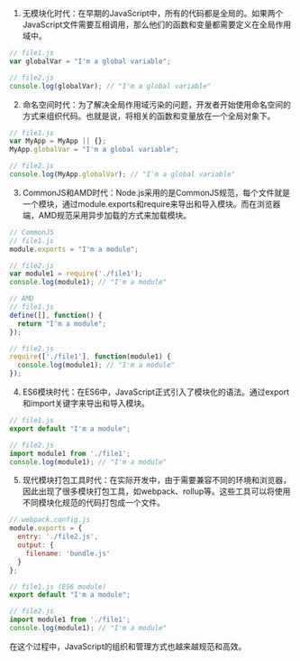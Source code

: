 1. 无模块化时代：在早期的JavaScript中，所有的代码都是全局的。如果两个JavaScript文件需要互相调用，那么他们的函数和变量都需要定义在全局作用域中。

```javascript
// file1.js
var globalVar = "I'm a global variable";

// file2.js
console.log(globalVar); // "I'm a global variable"
```

2. 命名空间时代：为了解决全局作用域污染的问题，开发者开始使用命名空间的方式来组织代码。也就是说，将相关的函数和变量放在一个全局对象下。

```javascript
// file1.js
var MyApp = MyApp || {};
MyApp.globalVar = "I'm a global variable";

// file2.js
console.log(MyApp.globalVar); // "I'm a global variable"
```

3. CommonJS和AMD时代：Node.js采用的是CommonJS规范，每个文件就是一个模块，通过module.exports和require来导出和导入模块。而在浏览器端，AMD规范采用异步加载的方式来加载模块。

```javascript
// CommonJS
// file1.js
module.exports = "I'm a module";

// file2.js
var module1 = require('./file1');
console.log(module1); // "I'm a module"

// AMD
// file1.js
define([], function() {
  return "I'm a module";
});

// file2.js
require(['./file1'], function(module1) {
  console.log(module1); // "I'm a module"
});
```

4. ES6模块时代：在ES6中，JavaScript正式引入了模块化的语法。通过export和import关键字来导出和导入模块。

```javascript
// file1.js
export default "I'm a module";

// file2.js
import module1 from './file1';
console.log(module1); // "I'm a module"
```

5. 现代模块打包工具时代：在实际开发中，由于需要兼容不同的环境和浏览器，因此出现了很多模块打包工具，如webpack、rollup等。这些工具可以将使用不同模块化规范的代码打包成一个文件。

```javascript
// webpack.config.js
module.exports = {
  entry: './file2.js',
  output: {
    filename: 'bundle.js'
  }
};

// file1.js (ES6 module)
export default "I'm a module";

// file2.js
import module1 from './file1';
console.log(module1); // "I'm a module"
```

在这个过程中，JavaScript的组织和管理方式也越来越规范和高效。